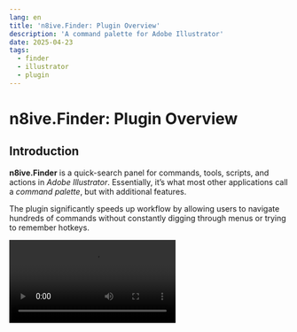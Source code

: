 ```yaml
---
lang: en
title: 'n8ive.Finder: Plugin Overview'
description: 'A command palette for Adobe Illustrator'
date: 2025-04-23
tags:
  - finder
  - illustrator
  - plugin
---
```


# n8ive.Finder: Plugin Overview

## Introduction

**n8ive.Finder** is a quick-search panel for commands, tools, scripts, and actions in *Adobe Illustrator*. Essentially, it’s what most other applications call a *command palette*, but with additional features.

The plugin significantly speeds up workflow by allowing users to navigate hundreds of commands without constantly digging through menus or trying to remember hotkeys.

<video controls autoplay="true" loop playsinline src="/mp4/finder-overview/vid-1.mp4" />

### Key Features:
- Search commands using **[fuzzy search](#fuzzy-search)** or **[regular expressions](#regular-expressions)**
- Run **[scripts](#scripts)** from folders of your choice
- Run **[actions](#actions)** directly from *`.aia`* files
- Save frequent queries as **[bookmarks](#bookmarks)** and filter commands by pattern
- Add commands to **[favorites](#history-and-favorites)** for instant access
- Choose how to display results — as a **tree or list**

Now, let’s see how this works in practice.

## Fuzzy Search

You don’t need to remember exact command names — the plugin understands even misspelled queries or partial words. For example, instead of `Expand Appearance`, you can type `exp apr`, and instead of `User Interface`, simply `ui`.  

<video controls autoplay="true" loop playsinline src="/mp4/finder-overview/vid-2.mp4" />

## Regular Expressions

You can also search using regular expressions — special patterns that help find text matching a specific format. For example, you can find all commands with numbers — `\d+` or those starting with *Effect* — `^effect`.

While this mode is rarely used on its own, it allows flexible command filtering. For instance, you can display only tools, which is how **[bookmarks](#bookmarks)** work in the plugin.

To enable regular expression search, check the box in the search bar. 

<video controls autoplay="true" loop playsinline src="/mp4/finder-overview/vid-3.mp4" />

## Bookmarks

Bookmarks can be used to save frequently used queries. However, their true power lies in searching commands within a pre-filtered list — for instance, limiting results to just tools, menus, scripts, or actions. This is the default set of bookmarks in the plugin, but you can add your own via the bookmark manager.

The bookmarks bar is located below the search bar. You can switch between them using the **`Tab`** and **`Shift+Tab`** keys. When you select a bookmark, its tag (e.g.,  `#t`, `#m`) is added to the search bar — this is the bookmark’s shorthand alias. This also works in reverse: typing the alias directly into the search field will open the corresponding bookmark.

<video controls autoplay="true" loop playsinline src="/mp4/finder-overview/vid-4.mp4" />

The bookmark manager offers the following settings:

- **Pinning to the panel** — if a bookmark is unpinned, it can still be activated by typing its alias, but only pinned bookmarks can be cycled through with **`Tab`** / **`Shift+Tab`**.
- **Search type** — plain query or regular expression.
- **Result display mode** — list, tree, or auto (as in global settings).

<video controls autoplay="true" loop playsinline src="/mp4/finder-overview/vid-5.mp4" />

To recap briefly: a bookmark is just a filter. After applying it, you can refine your search further.

## Scripts

**n8ive.Finder** also serves as a script panel. You can add your own script folders in the plugin settings. The contents of these folders are tracked in real-time — scripts added to the folder become instantly available in the plugin. 

<video controls autoplay="true" loop playsinline src="/mp4/finder-overview/vid-6.mp4" />

## Actions

In **n8ive.Finder**, you can run actions:
- From the *Actions Panel*, but only those available in the panel at the application startup — this is a limitation of Illustrator.
- Directly from *`.aia`* files, making the use of the *Actions Panel* optional.

Finder stores actions in a root folder, which contains two subfolders:
- `session/` — contains actions from the *Actions Panel* (automatically updated when Illustrator starts).
- `persistent/` — drop *`.aia`* files here to make them instantly available for running in the plugin.

You can open the actions folder or change its path in the plugin settings. 

The default actions folder path is:

```
%UserProfile%/documents/n8ive/n8ive.finder/actions
```

## History and Favorites

Your recently used commands appear on the homepage (when the search bar is empty).

Pin your favorite commands and rearrange them as needed. To pin a command directly from search results, hold **`Ctrl`** and click the icon that appears on the right.

<video controls autoplay="true" loop playsinline src="/mp4/finder-overview/vid-7.mp4" />

## Quick Access (Popup Panel)

Each of the videos above displays the plugin’s main window — a standard Illustrator panel. To open it, go to *Window > n8ive.Finder* in the menu.

But the plugin also has a quick-access panel: *Window > n8ive.Finder Popup*. Its key differences are:
- It closes automatically when it loses focus
- It can be opened at the cursor position

This resembles a context menu and is more convenient in certain situations. For example, when frequently accessing favorites, working in a cluttered workspace, or when the main panel is occupied (e.g., used as a stationary script panel). 

<video controls autoplay="true" loop playsinline src="/mp4/finder-overview/vid-8.mp4" />

::: info NOTE
The quick-access panel menu only includes settings for the quick-access panel itself.
:::

## Installation

To install the plugin, unzip the archive and place the `n8ive/` folder in one of the following paths (the Illustrator version number may vary):

```
%appdata%/Adobe/Adobe Illustrator 29 Settings/en_US/x64/Plug-ins
```
or
```
%programfiles%/Adobe/Adobe Illustrator 2025/Plug-ins
```


